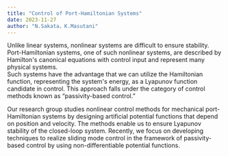 ```yaml
---
title: "Control of Port-Hamiltonian Systems"
date: 2023-11-27
author: "N.Sakata，K.Masutani"
---
```



Unlike linear systems, nonlinear systems are difficult to ensure stability. 
Port-Hamiltonian systems, one of such nonlinear systems, are described by Hamilton's canonical equations with control input and represent many physical systems.  
Such systems have the advantage that we can utilize the Hamiltonian function, representing the system's energy, as a Lyapunov function candidate in control. 
This approach falls under the category of control methods known as “passivity-based control.”

Our research group studies nonlinear control methods for mechanical port-Hamiltonian systems by designing artificial potential functions that depend on position and velocity. 
The methods enable us to ensure Lyapunov stability of the closed-loop system. 
Recently, we focus on developing techniques to realize sliding mode control in the framework of passivity-based control by using non-differentiable potential functions.